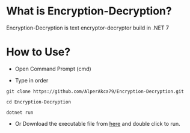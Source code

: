 # What is Encryption-Decryption?

Encryption-Decryption is text encryptor-decryptor build in .NET 7

# How to Use?
- Open Command Prompt (cmd)

- Type in order
```shell
git clone https://github.com/AlperAkca79/Encryption-Decryption.git
```

```shell
cd Encryption-Decryption
```

```shell
dotnet run
```

- Or Download the executable file from [here](https://github.com/AlperAkca79/Encryption-Decryption/releases/download/1.0.0/Encryption-Decryption.exe) and double click to run.